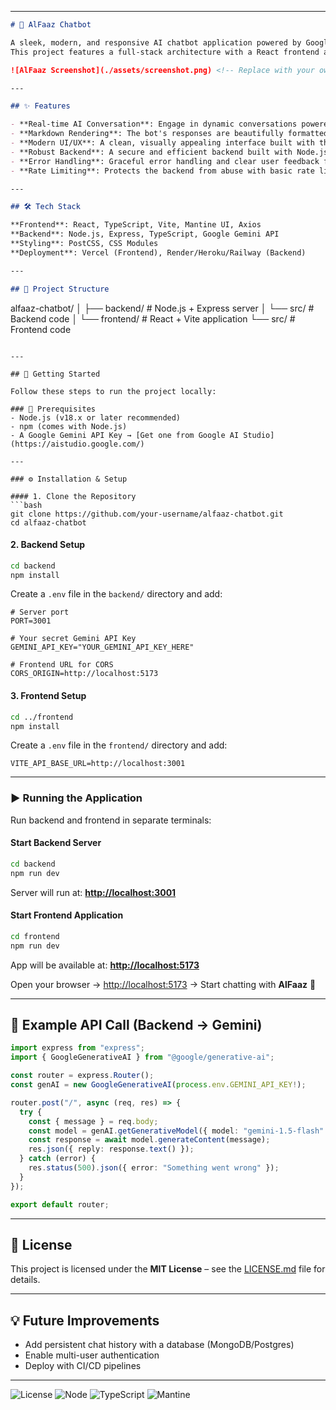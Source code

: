 
---

```markdown
# 🤖 AlFaaz Chatbot

A sleek, modern, and responsive AI chatbot application powered by Google's **Gemini API**.  
This project features a full-stack architecture with a React frontend and a Node.js/Express backend.

![AlFaaz Screenshot](./assets/screenshot.png) <!-- Replace with your own screenshot or demo gif -->

---

## ✨ Features

- **Real-time AI Conversation**: Engage in dynamic conversations powered by the `gemini-1.5-flash` model.  
- **Markdown Rendering**: The bot's responses are beautifully formatted, supporting lists, bold text, and more.  
- **Modern UI/UX**: A clean, visually appealing interface built with the Mantine component library.  
- **Robust Backend**: A secure and efficient backend built with Node.js, Express, and TypeScript.  
- **Error Handling**: Graceful error handling and clear user feedback for API or network issues.  
- **Rate Limiting**: Protects the backend from abuse with basic rate limiting.  

---

## 🛠️ Tech Stack

**Frontend**: React, TypeScript, Vite, Mantine UI, Axios  
**Backend**: Node.js, Express, TypeScript, Google Gemini API  
**Styling**: PostCSS, CSS Modules  
**Deployment**: Vercel (Frontend), Render/Heroku/Railway (Backend)  

---

## 📂 Project Structure

```

alfaaz-chatbot/
│
├── backend/   # Node.js + Express server
│   └── src/   # Backend code
│
└── frontend/  # React + Vite application
└── src/   # Frontend code

````

---

## 🚀 Getting Started

Follow these steps to run the project locally:

### 🔑 Prerequisites
- Node.js (v18.x or later recommended)  
- npm (comes with Node.js)  
- A Google Gemini API Key → [Get one from Google AI Studio](https://aistudio.google.com/)  

---

### ⚙️ Installation & Setup

#### 1. Clone the Repository
```bash
git clone https://github.com/your-username/alfaaz-chatbot.git
cd alfaaz-chatbot
````

#### 2. Backend Setup

```bash
cd backend
npm install
```

Create a `.env` file in the `backend/` directory and add:

```env
# Server port
PORT=3001

# Your secret Gemini API Key
GEMINI_API_KEY="YOUR_GEMINI_API_KEY_HERE"

# Frontend URL for CORS
CORS_ORIGIN=http://localhost:5173
```

#### 3. Frontend Setup

```bash
cd ../frontend
npm install
```

Create a `.env` file in the `frontend/` directory and add:

```env
VITE_API_BASE_URL=http://localhost:3001
```

---

### ▶️ Running the Application

Run backend and frontend in separate terminals:

#### Start Backend Server

```bash
cd backend
npm run dev
```

Server will run at: **[http://localhost:3001](http://localhost:3001)**

#### Start Frontend Application

```bash
cd frontend
npm run dev
```

App will be available at: **[http://localhost:5173](http://localhost:5173)**

Open your browser → [http://localhost:5173](http://localhost:5173) → Start chatting with **AlFaaz** 🎉

---

## 📡 Example API Call (Backend → Gemini)

```ts
import express from "express";
import { GoogleGenerativeAI } from "@google/generative-ai";

const router = express.Router();
const genAI = new GoogleGenerativeAI(process.env.GEMINI_API_KEY!);

router.post("/", async (req, res) => {
  try {
    const { message } = req.body;
    const model = genAI.getGenerativeModel({ model: "gemini-1.5-flash" });
    const response = await model.generateContent(message);
    res.json({ reply: response.text() });
  } catch (error) {
    res.status(500).json({ error: "Something went wrong" });
  }
});

export default router;
```

---

## 📝 License

This project is licensed under the **MIT License** – see the [LICENSE.md](LICENSE.md) file for details.

---

## 💡 Future Improvements

* Add persistent chat history with a database (MongoDB/Postgres)
* Enable multi-user authentication
* Deploy with CI/CD pipelines

---

![License](https://img.shields.io/badge/license-MIT-blue.svg)
![Node](https://img.shields.io/badge/node-18.x-green)
![TypeScript](https://img.shields.io/badge/typescript-5.x-blue)
![Mantine](https://img.shields.io/badge/ui-Mantine-339af0)

